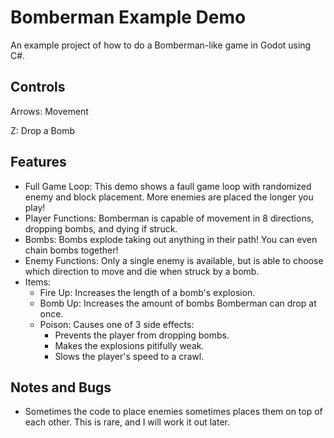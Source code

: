 # Bomberman Example Demo
An example project of how to do a Bomberman-like game in Godot using C#.

## Controls

Arrows: Movement

Z: Drop a Bomb

## Features

- Full Game Loop: This demo shows a faull game loop with randomized enemy and block placement. More enemies are placed the longer you play!
- Player Functions: Bomberman is capable of movement in 8 directions, dropping bombs, and dying if struck.
- Bombs: Bombs explode taking out anything in their path! You can even chain bombs together!
- Enemy Functions: Only a single enemy is available, but is able to choose which direction to move and die when struck by a bomb.
- Items:
    - Fire Up: Increases the length of a bomb's explosion.
    - Bomb Up: Increases the amount of bombs Bomberman can drop at once.
    - Poison: Causes one of 3 side effects:
        - Prevents the player from dropping bombs.
        - Makes the explosions pitifully weak.
        - Slows the player's speed to a crawl.

## Notes and Bugs

- Sometimes the code to place enemies sometimes places them on top of each other. This is rare, and I will work it out later.
